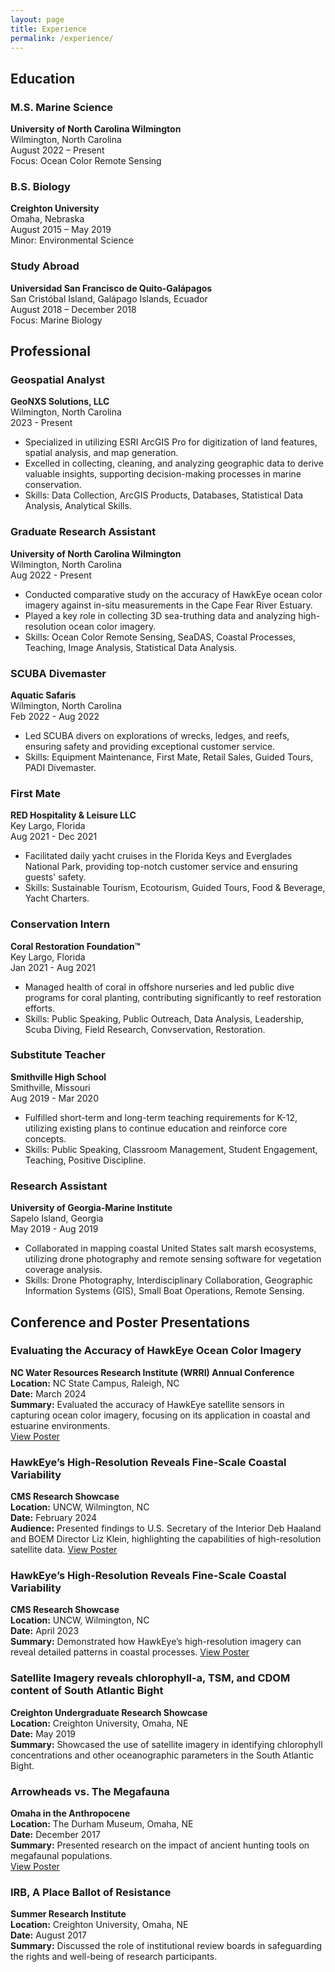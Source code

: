 ```yaml
---
layout: page
title: Experience
permalink: /experience/
---
```

## Education

### M.S. Marine Science
**University of North Carolina Wilmington**  
Wilmington, North Carolina  
August 2022 – Present   
Focus: Ocean Color Remote Sensing

### B.S. Biology
**Creighton University**  
Omaha, Nebraska  
August 2015 – May 2019  
Minor: Environmental Science

### Study Abroad
**Universidad San Francisco de Quito-Galápagos**   
San Cristóbal Island, Galápago Islands, Ecuador    
August 2018 – December 2018   
Focus: Marine Biology  

## Professional

### Geospatial Analyst
**GeoNXS Solutions, LLC**  
Wilmington, North Carolina  
2023 - Present  

- Specialized in utilizing ESRI ArcGIS Pro for digitization of land features, spatial analysis, and map generation.
- Excelled in collecting, cleaning, and analyzing geographic data to derive valuable insights, supporting decision-making processes in marine conservation.
- Skills: Data Collection, ArcGIS Products, Databases, Statistical Data Analysis, Analytical Skills.

### Graduate Research Assistant
**University of North Carolina Wilmington**  
Wilmington, North Carolina  
Aug 2022 - Present  

- Conducted comparative study on the accuracy of HawkEye ocean color imagery against in-situ measurements in the Cape Fear River Estuary.
- Played a key role in collecting 3D sea-truthing data and analyzing high-resolution ocean color imagery.
- Skills: Ocean Color Remote Sensing, SeaDAS, Coastal Processes, Teaching, Image Analysis, Statistical Data Analysis.

### SCUBA Divemaster
**Aquatic Safaris**  
Wilmington, North Carolina  
Feb 2022 - Aug 2022  

- Led SCUBA divers on explorations of wrecks, ledges, and reefs, ensuring safety and providing exceptional customer service.
- Skills: Equipment Maintenance, First Mate, Retail Sales, Guided Tours, PADI Divemaster.

### First Mate
**RED Hospitality & Leisure LLC**  
Key Largo, Florida  
Aug 2021 - Dec 2021  

- Facilitated daily yacht cruises in the Florida Keys and Everglades National Park, providing top-notch customer service and ensuring guests' safety.
- Skills: Sustainable Tourism, Ecotourism, Guided Tours, Food & Beverage, Yacht Charters.

### Conservation Intern
**Coral Restoration Foundation™**  
Key Largo, Florida  
Jan 2021 - Aug 2021  

- Managed health of coral in offshore nurseries and led public dive programs for coral planting, contributing significantly to reef restoration efforts.
- Skills: Public Speaking, Public Outreach, Data Analysis, Leadership, Scuba Diving, Field Research, Convservation, Restoration.

### Substitute Teacher
**Smithville High School**  
Smithville, Missouri  
Aug 2019 - Mar 2020  

- Fulfilled short-term and long-term teaching requirements for K-12, utilizing existing plans to continue education and reinforce core concepts.
- Skills: Public Speaking, Classroom Management, Student Engagement, Teaching, Positive Discipline.

### Research Assistant
**University of Georgia-Marine Institute**  
Sapelo Island, Georgia  
May 2019 - Aug 2019  

- Collaborated in mapping coastal United States salt marsh ecosystems, utilizing drone photography and remote sensing software for vegetation coverage analysis.
- Skills: Drone Photography, Interdisciplinary Collaboration, Geographic Information Systems (GIS), Small Boat Operations, Remote Sensing.

## Conference and Poster Presentations

### Evaluating the Accuracy of HawkEye Ocean Color Imagery
**NC Water Resources Research Institute (WRRI) Annual Conference**  
**Location:** NC State Campus, Raleigh, NC  
**Date:** March 2024  
**Summary:** Evaluated the accuracy of HawkEye satellite sensors in capturing ocean color imagery, focusing on its application in coastal and estuarine environments.  
[View Poster](https://dinodiver.github.io/mitchtorkportfolio/assets/posters/WRRI_poster.pdf)

### HawkEye’s High-Resolution Reveals Fine-Scale Coastal Variability
**CMS Research Showcase**  
**Location:** UNCW, Wilmington, NC  
**Date:** February 2024  
**Audience:** Presented findings to U.S. Secretary of the Interior Deb Haaland and BOEM Director Liz Klein, highlighting the capabilities of high-resolution satellite data.
[View Poster](https://dinodiver.github.io/mitchtorkportfolio/assets/posters/cms_summer_23.pdf)

### HawkEye’s High-Resolution Reveals Fine-Scale Coastal Variability
**CMS Research Showcase**  
**Location:** UNCW, Wilmington, NC  
**Date:** April 2023  
**Summary:** Demonstrated how HawkEye’s high-resolution imagery can reveal detailed patterns in coastal processes.
[View Poster](https://dinodiver.github.io/mitchtorkportfolio/assets/posters/cms_summer_23.pdf)

### Satellite Imagery reveals chlorophyll-a, TSM, and CDOM content of South Atlantic Bight
**Creighton Undergraduate Research Showcase**  
**Location:** Creighton University, Omaha, NE  
**Date:** May 2019  
**Summary:** Showcased the use of satellite imagery in identifying chlorophyll concentrations and other oceanographic parameters in the South Atlantic Bight.  

### Arrowheads vs. The Megafauna
**Omaha in the Anthropocene**  
**Location:** The Durham Museum, Omaha, NE  
**Date:** December 2017  
**Summary:** Presented research on the impact of ancient hunting tools on megafaunal populations.  
[View Poster](https://dinodiver.github.io/mitchtorkportfolio/assets/posters/arrowheads_vs_megafauna.pdf)

### IRB, A Place Ballot of Resistance
**Summer Research Institute**  
**Location:** Creighton University, Omaha, NE  
**Date:** August 2017  
**Summary:** Discussed the role of institutional review boards in safeguarding the rights and well-being of research participants.  


